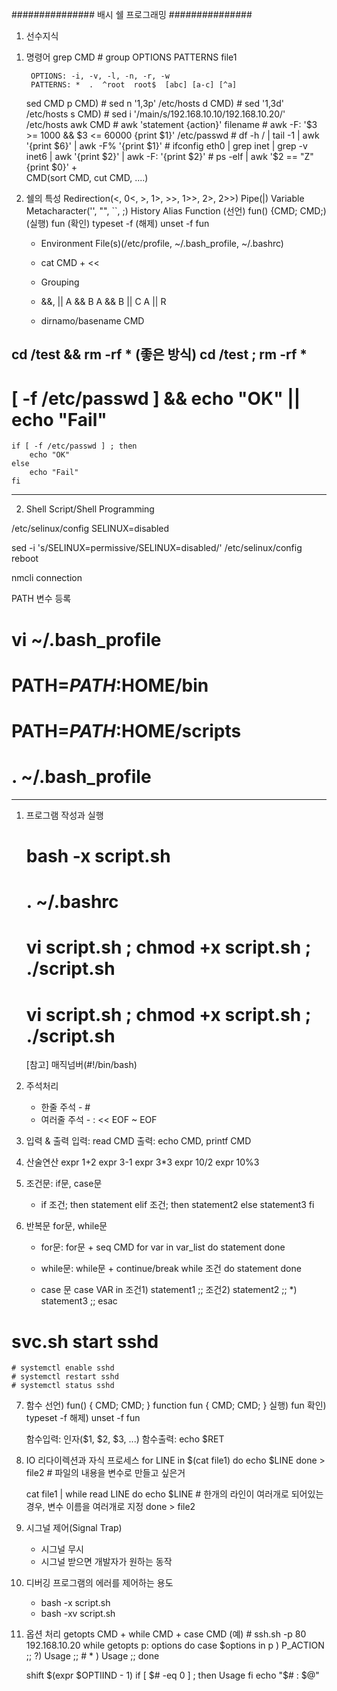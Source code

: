 ###############
배시 쉘 프로그래밍
###############

1. 선수지식

1) 명령어
	grep CMD
		# group OPTIONS PATTERNS file1
		
		OPTIONS: -i, -v, -l, -n, -r, -w
		PATTERNS: *  .  ^root  root$  [abc] [a-c] [^a]
	sed CMD
		p CMD) # sed n '1,3p' /etc/hosts
		d CMD) # sed '1,3d' /etc/hosts
		s CMD) # sed i '/main/s/192.168.10.10/192.168.10.20/' /etc/hosts
	awk CMD
		# awk 'statement {action}' filename
		# awk -F: '$3 >= 1000 && $3 <= 60000 {print $1}' /etc/passwd 
		# df -h / | tail -1 | awk '{print $6}' | awk -F% '{print $1}'
		# ifconfig eth0 | grep inet | grep -v inet6 | awk '{print $2}' | awk -F: '{print $2}'
		# ps -elf | awk '$2 == "Z" {print $0}'
	+ 	
	CMD(sort CMD, cut CMD, ....)
	
2) 쉘의 특성
	Redirection(<, 0<, >, 1>, >>, 1>>, 2>, 2>>)
	Pipe(|)
	Variable
	Metacharacter('', "", ``, ;)
	History
	Alias
	Function
		(선언) fun() {CMD; CMD;)
		(실행) fun
		(확인) typeset -f
		(해제) unset -f fun
	* Environment File(s)(/etc/profile, ~/.bash_profile, ~/.bashrc)
	
	* cat CMD + <<
	* Grouping
	* &&, ||
		A && B
		A && B || C
		A || R
	* dirnamo/basename CMD
	
cd /test && rm -rf * (좋은 방식) 
cd /test ; rm -rf *
----------------------------------------------------
# [ -f /etc/passwd ] && echo "OK" || echo "Fail"
	if [ -f /etc/passwd ] ; then
		echo "OK"
	else
		echo "Fail"
	fi
----------------------------------------------------
2. Shell Script/Shell Programming

/etc/selinux/config
SELINUX=disabled

sed -i 's/SELINUX=permissive/SELINUX=disabled/' /etc/selinux/config
reboot

nmcli connection

PATH 변수 등록
# vi ~/.bash_profile

# PATH=$PATH:$HOME/bin
# PATH=$PATH:$HOME/scripts

# . ~/.bash_profile
----------------------------------------------------
1) 프로그램 작성과 실행
	# bash -x script.sh
	# . ~/.bashrc
	# vi script.sh ; chmod +x script.sh ; ./script.sh
	# vi script.sh ; chmod +x script.sh ; ./script.sh
	[참고] 매직넘버(#!/bin/bash)
	
2) 주석처리
	* 한줄 주석 - #
	* 여러줄 주석 - : << EOF ~ EOF
	
3) 입력 & 출력
	입력: read CMD
	출력: echo CMD, printf CMD
	
4) 산술연산
	expr 1+2
	expr 3-1
	expr 3\*3
	expr 10/2
	expr 10%3
	
5) 조건문: if문, case문
	* if 조건; then
		statement
	elif 조건; then
		statement2
	else
		statement3
	fi
	
6) 반복문 for문, while문
	* for문: for문 + seq CMD
		for var in var_list
		do
			statement
		done	
	* while문: while문 + continue/break
		while 조건
		do 
			statement
		done

	* case 문
		case VAR in
			조건1) statement1 ;;
			조건2) statement2 ;;
			*) statement3 ;;
		esac
# svc.sh start sshd
	# systemctl enable sshd
	# systemctl restart sshd
	# systemctl status sshd
7) 함수
	선언) fun() { CMD; CMD; }
		function fun { CMD; CMD; }
	실행) fun
	확인) typeset -f
	해제) unset -f fun
	
	함수입력: 인자($1, $2, $3, ...)
	함수출력: echo $RET
8) IO 리다이렉션과 자식 프로세스
	for LINE in $(cat file1)
	do
		echo $LINE
	done > file2 			# 파일의 내용을 변수로 만들고 싶은거
	
	cat file1 | while read LINE
	do
		echo $LINE 			# 한개의 라인이 여러개로 되어있는 경우, 변수 이름을 여러개로 지정
	done > file2
9) 시그널 제어(Signal Trap)
	* 시그널 무시
	* 시그널 받으면 개발자가 원하는 동작
10) 디버깅
프로그램의 에러를 제어하는 용도
	* bash -x script.sh
	* bash -xv script.sh
11) 옵션 처리
	getopts CMD + while CMD + case CMD
	(예) # ssh.sh -p 80 192.168.10.20
	while getopts p: options
	do 
		case $options in
			p ) P_ACTION ;;
			\?) Usage	;;
			# * ) Usage	;;
	done
	
	shift $(expr $OPTIIND - 1)
	if [ $# -eq 0 ] ; then
		Usage
	fi
	echo "$# : $@"
